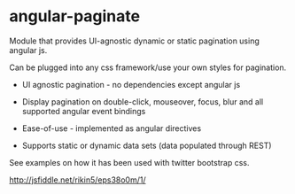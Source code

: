angular-paginate
================

Module that provides UI-agnostic dynamic or static pagination using angular js.

Can be plugged into any css framework/use your own styles for pagination.

- UI agnostic pagination - no dependencies except angular js
 
- Display pagination on double-click, mouseover, focus, blur and all supported angular event bindings
 
- Ease-of-use - implemented as angular directives

- Supports static or dynamic data sets (data populated through REST)

See examples on how it has been used with twitter bootstrap css.

http://jsfiddle.net/rikin5/eps38o0m/1/

